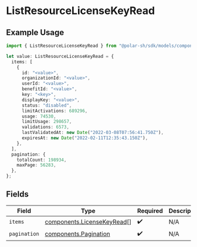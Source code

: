 # ListResourceLicenseKeyRead

## Example Usage

```typescript
import { ListResourceLicenseKeyRead } from "@polar-sh/sdk/models/components";

let value: ListResourceLicenseKeyRead = {
  items: [
    {
      id: "<value>",
      organizationId: "<value>",
      userId: "<value>",
      benefitId: "<value>",
      key: "<key>",
      displayKey: "<value>",
      status: "disabled",
      limitActivations: 689296,
      usage: 74530,
      limitUsage: 298657,
      validations: 6573,
      lastValidatedAt: new Date("2022-03-08T07:56:41.750Z"),
      expiresAt: new Date("2022-02-11T12:35:43.150Z"),
    },
  ],
  pagination: {
    totalCount: 198934,
    maxPage: 56283,
  },
};
```

## Fields

| Field                                                                    | Type                                                                     | Required                                                                 | Description                                                              |
| ------------------------------------------------------------------------ | ------------------------------------------------------------------------ | ------------------------------------------------------------------------ | ------------------------------------------------------------------------ |
| `items`                                                                  | [components.LicenseKeyRead](../../models/components/licensekeyread.md)[] | :heavy_check_mark:                                                       | N/A                                                                      |
| `pagination`                                                             | [components.Pagination](../../models/components/pagination.md)           | :heavy_check_mark:                                                       | N/A                                                                      |